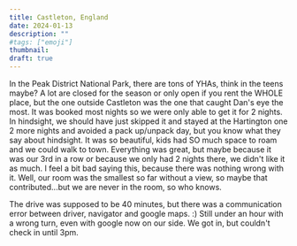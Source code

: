 ```yaml
---
title: Castleton, England
date: 2024-01-13
description: ""
#tags: ["emoji"]
thumbnail:
draft: true
---
```


In the Peak District National Park, there are tons of YHAs, think in the teens maybe? A lot are closed for the season or only open if you rent the WHOLE place, but the one outside Castleton was the one that caught Dan's eye the most. It was booked most nights so we were only able to get it for 2 nights. In hindsight, we should have just skipped it and stayed at the Hartington one 2 more nights and avoided a pack up/unpack day, but you know what they say about hindsight. It was so beautiful, kids had SO much space to roam and we could walk to town. Everything was great, but maybe because it was our 3rd in a row or because we only had 2 nights there, we didn't like it as much. I feel a bit bad saying this, because there was nothing wrong with it. Well, our room was the smallest so far without a view, so maybe that contributed...but we are never in the room, so who knows.

The drive was supposed to be 40 minutes, but there was a communication error between driver, navigator and google maps. :) Still under an hour with a wrong turn, even with google now on our side. We got in, but couldn't check in until 3pm.